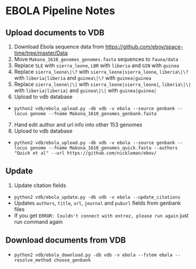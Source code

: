 # EBOLA Pipeline Notes

## Upload documents to VDB

1. Download Ebola sequence data from https://github.com/ebov/space-time/tree/master/Data
2. Move `Makona_1610_genomes_genomes.fasta` sequences to `fauna/data`
3. Replace `SLE` with `sierra_leone`, `LBR` with `liberia` and `GIN` with `guinea`
4. Replace `sierra_leone\|\?` with `sierra_leone|sierra_leone`, `liberia\|\?` with `liberia|liberia` and `guinea\|\?` with `guinea|guinea`
5. Replace `sierra_leone\|\|` with `sierra_leone|sierra_leone|`, `liberia\|\|` with `liberia|liberia|` and `guinea\|\|` with `guinea|guinea|`
6. Upload to vdb database
  * `python2 vdb/ebola_upload.py -db vdb -v ebola --source genbank --locus genome --fname Makona_1610_genomes_genbank.fasta`
7. Hand edit author and url info into other 153 genomes
8. Upload to vdb database
  * `python2 vdb/ebola_upload.py -db vdb -v ebola --source genbank --locus genome --fname Makona_1610_genomes_quick.fasta --authors "Quick et al" --url https://github.com/nickloman/ebov/`

## Update

1. Update citation fields
  * `python2 vdb/ebola_update.py -db vdb -v ebola --update_citations`
  * Updates `authors`, `title`, `url`, `journal` and `puburl` fields from genbank files
  * If you get `ERROR: Couldn't connect with entrez, please run again` just run command again

## Download documents from VDB
  * `python2 vdb/ebola_download.py -db vdb -v ebola --fstem ebola --resolve_method choose_genbank`
